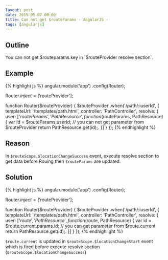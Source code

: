```yaml
---
layout: post
date: 2015-05-07 00:00
title: Can not get $routeParams - AngularJS - 
tags: [angularjs]
---
```


## Outline

You can not get $routeparams.key in `$routeProvider resolve section`.

## Example

{% highlight js %}
  angular.module('app')
    .config(Router);

  Router.$inject = ['$routeProvider'];

  function Router($routeProvider) {
    $routeProvider
      .when('/path/:iuserId',
          {
            templateUrl: '/templates/path.html',
            controller: 'PathController',
            resolve: {
              user: ['$routeParams', 'PathResource', function($routeParams, PathResource) {
                var id = $routeParams.userId; // you can not get parameter from $routeProvider
                return PathResource.get(id);.
              }]
            }
          });
{% endhighlight %}

## Reason

In `$routeScope.$locationChangeSuccess` event, execute resolve section to get data before Rouing then `$routeParams` are updated.

## Solution

{% highlight js %}
  angular.module('app')
    .config(Router);

  Router.$inject = ['$routeProvider'];

  function Router($routeProvider) {
    $routeProvider
      .when('/path/:iuserId',
          {
            templateUrl: '/templates/path.html',
            controller: 'PathController',
            resolve: {
              user: ['$route', 'PathResource', function($route, PathResource) {
                var id = $route.current.params.id; // you can get parameter from $route.current
                return PathResource.get(id);.
              }]
            }
          });
{% endhighlight %}

`$route.current` is updated in `$routeScope.$locationChangeStart` event which is fired before execute resolve section (`$routeScope.$locationChangeSuccess`)


 

